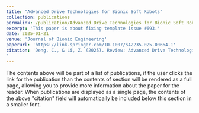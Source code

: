 ```yaml
---
title: "Advanced Drive Technologies for Bionic Soft Robots"
collection: publications
permalink: /publication/Advanced Drive Technologies for Bionic Soft Robots
excerpt: 'This paper is about fixing template issue #693.'
date: 2025-01-21
venue: 'Journal of Bionic Engineering'
paperurl: 'https://link.springer.com/10.1007/s42235-025-00664-1'
citation: 'Deng, C., & Li, Z. (2025). Review: Advanced Drive Technologies for Bionic Soft Robots. Journal of Bionic Engineering. https://doi.org/10.1007/s42235-025-00664-1
'
---
```


The contents above will be part of a list of publications, if the user clicks the link for the publication than the contents of section will be rendered as a full page, allowing you to provide more information about the paper for the reader. When publications are displayed as a single page, the contents of the above "citation" field will automatically be included below this section in a smaller font.

